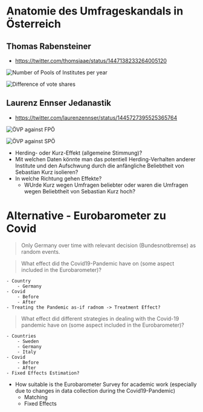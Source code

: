 # Anatomie des Umfrageskandals in Österreich
## Thomas Rabensteiner
- https://twitter.com/thomsiaae/status/1447138233264005120

![Number of Pools of Institutes per year](https://github.com/ant-le/Bachelor_Thesis/blob/main/images/N_of_polls.jpeg)

![Difference of vote shares](https://github.com/ant-le/Bachelor_Thesis/blob/main/images/Diff_RA.jpeg)

## Laurenz Ennser Jedanastik  
- https://twitter.com/laurenzennser/status/1445727395525365764 

![ÖVP against FPÖ](https://github.com/ant-le/Bachelor_Thesis/blob/main/images/ovp_vs_fpo.png)

![ÖVP against SPÖ](https://github.com/ant-le/Bachelor_Thesis/blob/main/images/ovp_vs_spo.png)

- Herding- oder Kurz-Effekt (allgemeine Stimmung)?
- Mit welchen Daten könnte man das potentiell Herding-Verhalten anderer Institute und den Aufschwung durch die anfängliche Beliebtheit von Sebastian Kurz isolieren?
- In welche Richtung gehen Effekte? 
    - WUrde Kurz wegen Umfragen beliebter oder waren die Umfragen wegen Beliebtheit von Sebastian Kurz hoch?

# Alternative - Eurobarometer zu Covid 
> Only Germany over time with relevant decision (Bundesnotbremse) as random events.

> What effect did the Covid19-Pandemic have on (some aspect included in the Eurobarometer)?

    - Country  
        - Germany
    - Covid
        - Before 
        - After
    - Treating the Pandemic as-if radnom -> Treatment Effect?
 
> What effect did different strategies in dealing with the Covid-19 pandemic have on (some aspect included in the Eurobarometer)?

    - Countries
        - Sweden
        - Germany 
        - Italy
    - Covid
        - Before
        - After
    - Fixed Effects Estimation?    
    
- How suitable is the Eurobarometer Survey for academic work (especially due to changes in data collection during the Covid19-Pandemic)
    - Matching
    - Fixed Effects
